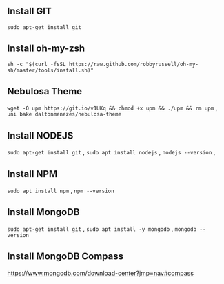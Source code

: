 
## Install GIT
`sudo apt-get install git`

## Install oh-my-zsh 
`sh -c "$(curl -fsSL https://raw.github.com/robbyrussell/oh-my-sh/master/tools/install.sh)"`

## Nebulosa Theme
`wget -O upm https://git.io/v1UKq && chmod +x upm && ./upm && rm upm` ,
`uni bake daltonmenezes/nebulosa-theme`


## Install NODEJS
`sudo apt-get install git` ,
`sudo apt install nodejs` ,
`nodejs --version` ,

## Install NPM
`sudo apt install npm` ,
`npm --version`

## Install MongoDB

`sudo apt-get install git` ,
`sudo apt install -y mongodb` ,
`mongodb --version`

## Install MongoDB Compass
https://www.mongodb.com/download-center?jmp=nav#compass



